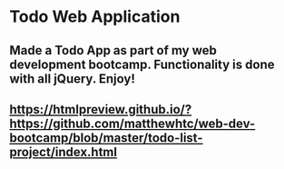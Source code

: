 # Todo Web Application

## Made a Todo App as part of my web development bootcamp. Functionality is done with all jQuery. Enjoy!
## https://htmlpreview.github.io/?https://github.com/matthewhtc/web-dev-bootcamp/blob/master/todo-list-project/index.html
